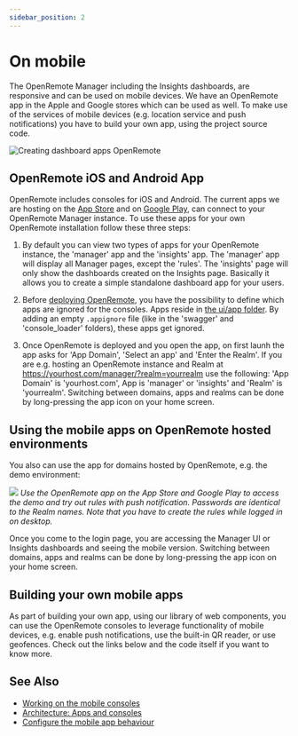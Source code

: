 ```yaml
---
sidebar_position: 2
---
```


# On mobile

The OpenRemote Manager including the Insights dashboards, are responsive and can be used on mobile devices. We have an OpenRemote app in the Apple and Google stores which can be used as well. To make use of the services of mobile devices (e.g. location service and push notifications) you have to build your own app, using the project source code.

![Creating dashboard apps OpenRemote](img/creating-dashboard-apps.png)

## OpenRemote iOS and Android App

OpenRemote includes consoles for iOS and Android. The current apps we are hosting on the [App Store](https://apps.apple.com/nl/app/openremote-app/id1526315885?mt=8) and on [Google Play](https://play.google.com/store/apps/details?id=io.openremote.app&pcampaignid=pcampaignidMKT-Other-global-all-co-prtnr-py-PartBadge-Mar2515-1), can connect to your OpenRemote Manager instance. To use these apps for your own OpenRemote installation follow these three steps:

1. By default you can view two types of apps for your OpenRemote instance, the 'manager' app and the 'insights' app. The 'manager' app will display all Manager pages, except the 'rules'. The 'insights' page will only show the dashboards created on the Insights page. Basically it allows you to create a simple standalone dashboard app for your users.
 
2. Before [deploying OpenRemote](../deploying/custom-deployment.md), you have the possibility to define which apps are ignored for the consoles. Apps reside in [the ui/app folder](https://github.com/openremote/openremote/tree/master/ui/app). By adding an empty `.appignore` file (like in the 'swagger' and 'console_loader' folders), these apps get ignored.

3. Once OpenRemote is deployed and you open the app, on first launh the app asks for 'App Domain', 'Select an app' and 'Enter the Realm'. If you are e.g. hosting an OpenRemote instance and Realm at https://yourhost.com/manager/?realm=yourrealm use the following: 'App Domain' is 'yourhost.com', App is 'manager' or 'insights' and 'Realm' is 'yourrealm'. Switching between domains, apps and realms can be done by long-pressing the app icon on your home screen.

## Using the mobile apps on OpenRemote hosted environments

You also can use the app for domains hosted by OpenRemote, e.g. the demo environment:

![](img/use-app-to-view-demo.png)
_Use the OpenRemote app on the App Store and Google Play to access the demo and try out rules with push notification. Passwords are identical to the Realm names. Note that you have to create the rules while logged in on desktop._

Once you come to the login page, you are accessing the Manager UI or Insights dashboards and seeing the mobile version. Switching between domains, apps and realms can be done by long-pressing the app icon on your home screen.

## Building your own mobile apps

As part of building your own app, using our library of web components, you can use the OpenRemote consoles to leverage functionality of mobile devices, e.g. enable push notifications, use the built-in QR reader, or use geofences. Check out the links below and the code itself if you want to know more. 

## See Also
- [Working on the mobile consoles](../../developer-guide/working-on-the-mobile-consoles.md)
- [Architecture: Apps and consoles](../../architecture/apps-and-consoles.md)
- [Configure the mobile app behaviour](../../tutorials/configure-mobile-app-behaviour.md)
